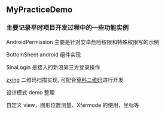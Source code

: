 ## MyPracticeDemo
### 主要记录平时项目开发过程中的一些功能实例

AndroidPermission 主要是针对安卓危险权限和特殊权限写的示例

BottomSheet android 组件实现

SinaLogin 是接入的新浪第三方登录操作

[zxing](http://mvnrepository.com/artifact/com.google.zxing/core) 二维码扫描实现, 可配合[草料二维码](https://cli.im)进行开发

设计模式 demo 整理

自定义 view，图形位置测量、Xfermode 的使用，坐标等
